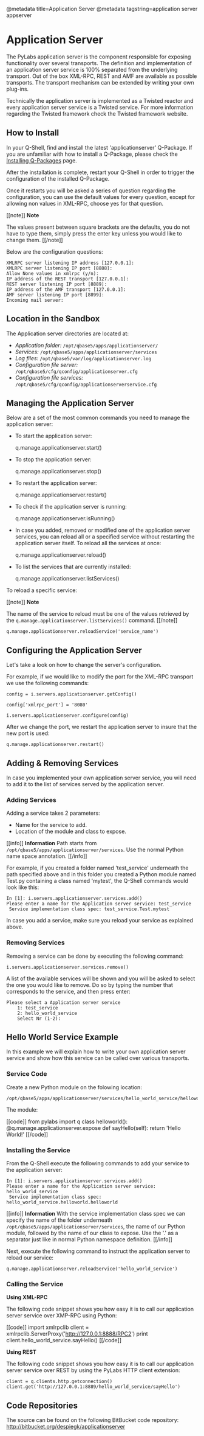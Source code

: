 @metadata title=Application Server
@metadata tagstring=application server appserver

[qpinstall]: /#/Q-Packages/QPInstall



# Application Server

The PyLabs application server is the component responsible for exposing functionality over several transports. The definition and implementation of an application server service is 100% separated from the underlying transport.
Out of the box XML-RPC, REST and AMF are available as possible transports. The transport mechanism can be extended by writing your own plug-ins.

Technically the application server is implemented as a Twisted reactor and every application server service is a Twisted service.
For more information regarding the Twisted framework check the Twisted framework website.


## How to Install

In your Q-Shell, find and install the latest 'applicationserver' Q-Package.
If you are unfamiliar with how to install a Q-Package, please check the [Installing Q-Packages][qpinstall] page.

After the installation is complete, restart your Q-Shell in order to trigger the configuration of the installed Q-Package.

Once it restarts you will be asked a series of question regarding the configuration, you can use the default values for every question, except for allowing non values in XML-RPC, choose yes for that question.

[[note]]
**Note** 

The values present between square brackets are the defaults, you do not have to type them, simply press the enter key unless you would like to change them.
[[/note]]

Below are the configuration questions:

    XMLRPC server listening IP address [127.0.0.1]:
    XMLRPC server listening IP port [8888]:
    Allow None values in xmlrpc (y/n):
    IP address of the REST transport [127.0.0.1]:
    REST server listening IP port [8889]:
    IP address of the AMF transport [127.0.0.1]:
    AMF server listening IP port [8899]:
    Incoming mail server:


## Location in the Sandbox

The Application server directories are located at:

* *Application folder:* `/opt/qbase5/apps/applicationserver/`
* *Services:* `/opt/qbase5/apps/applicationserver/services`
* *Log files:* `/opt/qbase5/var/log/applicationserver.log`
* *Configuration file server:* `/opt/qbase5/cfg/qconfig/applicationserver.cfg`
* *Configuration file services:* `/opt/qbase5/cfg/qconfig/applicationserverservice.cfg`


## Managing the Application Server

Below are a set of the most common commands you need to manage the application server:

* To start the application server:

    q.manage.applicationserver.start()

* To stop the application server:

    q.manage.applicationserver.stop()

* To restart the application server:

    q.manage.applicationserver.restart()

* To check if the application server is running:

    q.manage.applicationserver.isRunning()

* In case you added, removed or modified one of the application server services, you can reload all or a specified service without restarting the application server itself. To reload all the services at once:

    q.manage.applicationserver.reload()

* To list the services that are currently installed:

    q.manage.applicationserver.listServices()


To reload a specific service:

[[note]]
**Note** 

The name of the service to reload must be one of the values retrieved by the `q.manage.applicationserver.listServices()` command.
[[/note]]

    q.manage.applicationserver.reloadService('service_name')

## Configuring the Application Server

Let's take a look on how to change the server's configuration.

For example, if we would like to modify the port for the XML-RPC transport we use the following commands:

    config = i.servers.applicationserver.getConfig()

    config['xmlrpc_port'] = '8080'

    i.servers.applicationserver.configure(config)

After we change the port, we restart the application server to insure that the new port is used:

    q.manage.applicationserver.restart()


## Adding & Removing Services

In case you implemented your own application server service, you will need to add it to the list of services served by the application server.

### Adding Services

Adding a service takes 2 parameters:

* Name for the service to add.
* Location of the module and class to expose.

[[info]]
**Information** 
Path starts from `/opt/qbase5/apps/applicationserver/services`. Use the normal Python name space annotation.
[[/info]]

For example, if you created a folder named 'test_service' underneath the path specified above and in this folder you created a Python module named Test.py containing a class named 'mytest', the Q-Shell commands would look like this:

    In [1]: i.servers.applicationserver.services.add()
    Please enter a name for the Application server service: test_service
     Service implementation class spec: test_service.Test.mytest

In case you add a service, make sure you reload your service as explained above.


### Removing Services

Removing a service can be done by executing the following command:

    i.servers.applicationserver.services.remove()

A list of the available services will be shown and you will be asked to select the one you would like to remove. Do so by typing the number that corresponds to the service, and then press enter:

    Please select a Application server service
        1: test_service
        2: hello_world_service
        Select Nr (1-2):


## Hello World Service Example

In this example we will explain how to write your own application server service and show how this service can be called over various transports.


### Service Code

Create a new Python module on the folowing location:

    /opt/qbase5/apps/applicationserver/services/hello_world_service/helloworld.py

The module:

[[code]]
from pylabs import q
class helloworld():
    @q.manage.applicationserver.expose
    def sayHello(self):
        return 'Hello World!'
[[/code]]

### Installing the Service

From the Q-Shell execute the following commands to add your service to the application server:

    In [1]: i.servers.applicationserver.services.add()
    Please enter a name for the Application server service: hello_world_service
     Service implementation class spec: hello_world_service.helloworld.helloworld

[[info]]
**Information**
With the service implementation class spec we can specify the name of the folder underneath `/opt/qbase5/apps/applicationserver/services`, the name of our Python module, followed by the name of our class to expose. Use the '.' as a separator just like in normal Python namespace definition.
[[/info]]

Next, execute the following command to instruct the application server to reload our service:

    q.manage.applicationserver.reloadService('hello_world_service')


### Calling the Service

**Using XML-RPC**

The following code snippet shows you how easy it is to call our application server service over XMP-RPC using Python:

[[code]]
import xmlrpclib
client = xmlrpclib.ServerProxy('http://127.0.0.1:8888/RPC2')
print client.hello_world_service.sayHello()
[[/code]]

**Using REST**

The following code snippet shows you how easy it is to call our application server service over REST by using the PyLabs HTTP client extension:

    client = q.clients.http.getconnection() 
    client.get('http://127.0.0.1:8889/hello_world_service/sayHello')


## Code Repositories

The source can be found on the following BitBucket code repository:
    http://bitbucket.org/despiegk/applicationserver
    